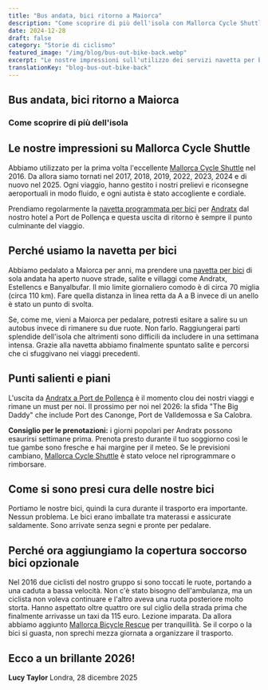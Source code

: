```yaml
---
title: "Bus andata, bici ritorno a Maiorca"
description: "Come scoprire di più dell'isola con Mallorca Cycle Shuttle - la nostra esperienza utilizzando il servizio navetta per bici dal 2016 al 2025."
date: 2024-12-28
draft: false
category: "Storie di ciclismo"
featured_image: "/img/blog/bus-out-bike-back.webp"
excerpt: "Le nostre impressioni sull'utilizzo dei servizi navetta per bici di Mallorca Cycle Shuttle dal 2016 - aprendo nuovi percorsi, salite e villaggi in tutta l'isola."
translationKey: "blog-bus-out-bike-back"
---
```


## Bus andata, bici ritorno a Maiorca
### Come scoprire di più dell'isola

## Le nostre impressioni su Mallorca Cycle Shuttle

Abbiamo utilizzato per la prima volta l'eccellente <a href="https://mallorcacycleshuttle.company.site/products/Scheduled-Bike-Buses-c15728235" target="_blank">Mallorca Cycle Shuttle</a> nel 2016. Da allora siamo tornati nel 2017, 2018, 2019, 2022, 2023, 2024 e di nuovo nel 2025. Ogni viaggio, hanno gestito i nostri prelievi e riconsegne aeroportuali in modo fluido, e ogni autista è stato accogliente e cordiale.

Prendiamo regolarmente la <a href="https://mallorcacycleshuttle.company.site/products/Scheduled-Bike-Buses-c15728235" target="_blank">navetta programmata per bici</a> per <a href="/it/shuttle-bici/guida-andratx-pollenca/" target="_blank">Andratx</a> dal nostro hotel a Port de Pollença e questa uscita di ritorno è sempre il punto culminante del viaggio.

## Perché usiamo la navetta per bici

Abbiamo pedalato a Maiorca per anni, ma prendere una <a href="https://mallorcacycleshuttle.company.site/products/Scheduled-Bike-Buses-c15728235" target="_blank">navetta per bici</a> di sola andata ha aperto nuove strade, salite e villaggi come Andratx, Estellencs e Banyalbufar. Il mio limite giornaliero comodo è di circa 70 miglia (circa 110 km). Fare quella distanza in linea retta da A a B invece di un anello è stato un punto di svolta.

Se, come me, vieni a Maiorca per pedalare, potresti esitare a salire su un autobus invece di rimanere su due ruote. Non farlo. Raggiungerai parti splendide dell'isola che altrimenti sono difficili da includere in una settimana intensa. Grazie alla navetta abbiamo finalmente spuntato salite e percorsi che ci sfuggivano nei viaggi precedenti.

## Punti salienti e piani

L'uscita da <a href="/it/shuttle-bici/guida-andratx-pollenca/" target="_blank">Andratx a Port de Pollença</a> è il momento clou dei nostri viaggi e rimane un must per noi. Il prossimo per noi nel 2026: la sfida "The Big Daddy" che include Port des Canonge, Port de Valldemossa e Sa Calobra.

**Consiglio per le prenotazioni:** i giorni popolari per Andratx possono esaurirsi settimane prima. Prenota presto durante il tuo soggiorno così le tue gambe sono fresche e hai margine per il meteo. Se le previsioni cambiano, <a href="https://mallorcacycleshuttle.company.site/products/Scheduled-Bike-Buses-c15728235" target="_blank">Mallorca Cycle Shuttle</a> è stato veloce nel riprogrammare o rimborsare.

## Come si sono presi cura delle nostre bici

Portiamo le nostre bici, quindi la cura durante il trasporto era importante. Nessun problema. Le bici erano imballate tra materassi e assicurate saldamente. Sono arrivate senza segni e pronte per pedalare.

## Perché ora aggiungiamo la copertura soccorso bici opzionale

Nel 2016 due ciclisti del nostro gruppo si sono toccati le ruote, portando a una caduta a bassa velocità. Non c'è stato bisogno dell'ambulanza, ma un ciclista non voleva continuare e l'altro aveva una ruota posteriore molto storta. Hanno aspettato oltre quattro ore sul ciglio della strada prima che finalmente arrivasse un taxi da 115 euro. Lezione imparata. Da allora abbiamo aggiunto <a href="https://mallorcacycleshuttle.company.site/products/Rescue-&-Recovery-c15728236" target="_blank">Mallorca Bicycle Rescue</a> per tranquillità. Se il corpo o la bici si guasta, non sprechi mezza giornata a organizzare il trasporto.

## Ecco a un brillante 2026!

**Lucy Taylor**
Londra, 28 dicembre 2025
